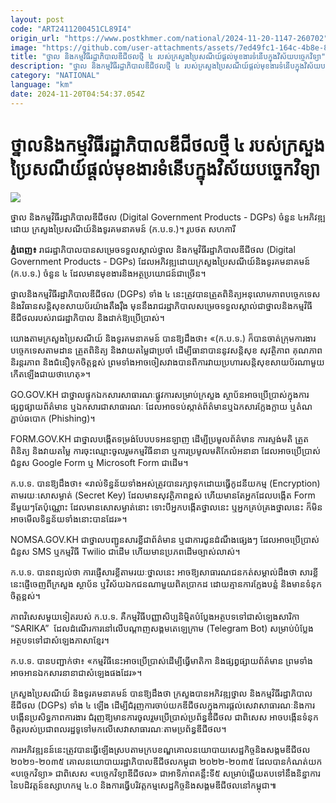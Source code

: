 ```yaml
---
layout: post
code: "ART2411200451CL89I4"
origin_url: "https://www.postkhmer.com/national/2024-11-20-1147-260702"
image: "https://github.com/user-attachments/assets/7ed49fc1-164c-4b8e-8423-cb5318773fad"
title: "ថ្នាល​ និង​កម្មវិធី​រដ្ឋាភិបាល​ឌីជីថល​ថ្មី ៤ របស់​ក្រសួង​ប្រៃសណីយ៍​ផ្ដល់​មុខងារ​​ទំនើប​ក្នុងវិស័យ​បច្ចេកវិទ្យា"
description: "​​ថ្នាល​ និង​កម្មវិធី​រដ្ឋាភិបាល​ឌីជីថល​ថ្មី ៤ របស់​ក្រសួង​ប្រៃសណីយ៍​ផ្ដល់​មុខងារ​​ទំនើប​ក្នុងវិស័យ​បច្ចេកវិទ្យា​"
category: "NATIONAL"
language: "km"
date: 2024-11-20T04:54:37.054Z
---
```


# ថ្នាល​ និង​កម្មវិធី​រដ្ឋាភិបាល​ឌីជីថល​ថ្មី ៤ របស់​ក្រសួង​ប្រៃសណីយ៍​ផ្ដល់​មុខងារ​​ទំនើប​ក្នុងវិស័យ​បច្ចេកវិទ្យា

![](https://github.com/user-attachments/assets/aadf8cbf-5081-4d91-ae3b-c165466c0f7f)

ថ្នាល​ និង​កម្មវិធី​រដ្ឋាភិបាល​ឌីជីថល (Digital Government Products - DGPs) ចំនួន ៤ ​អភិវឌ្ឍ​ដោយ ក្រសួង​ប្រៃសណីយ៍​និង​ទូរគមនាគមន៍ (​ក​.​ប​.​ទ​.)។ រូបថត សហការី​

**ភ្នំពេញ​៖** រាជរដ្ឋាភិបាល​បាន​សម្រេច​ទទួល​ស្គាល់ថ្នាល និង​កម្មវិធី​រដ្ឋាភិបាល​ឌីជីថល (Digital Government Products - DGPs) ដែល​អភិវឌ្ឍ​ដោយ​ក្រសួង​ប្រៃសណីយ៍​និង​ទូរគមនាគមន៍ (ក.ប.ទ.) ចំនួន ៤ ដែល​មាន​មុខងារ​និង​អត្ថប្រយោជន៍​ជាច្រើន។

ថ្នាល​និង​កម្មវិធី​រដ្ឋាភិបាល​ឌីជីថល (DGPs) ទាំង ៤ នេះ​ត្រូវ​បាន​ត្រួតពិនិត្យ​អនុលោមភាព​បច្ចេកទេស និង​វិធាន​សន្តិសុខ​សាយ​ប័​រ​យ៉ាង​តឹងរ៉ឹង មុននឹង​រាជរដ្ឋាភិបាល​សម្រេច​ទ​ទួល​ស្គាល់​ជា​ថ្នាល ​និង​កម្មវិធី​ឌីជីថល​របស់​រាជរដ្ឋាភិបាល និង​ដាក់ឱ្យ​ប្រើប្រាស់។

យោងតាម​​ក្រសួង​ប្រៃសណីយ៍ ​និង​ទូរគមនាគមន៍ បាន​ឱ្យ​ដឹង​ថា៖ «(ក.ប.ទ.) ក៏​បាន​ចាត់​ក្រុម​ការងារ​បច្ចេក​ទេស​តាម​ដាន ត្រួត​ពិនិត្យ និង​វាយតម្លៃ​ជាប្រចាំ ដើម្បី​ធានាបាន​នូវ​សន្តិសុខ សុវត្ថិភាព គុណភាព និរន្តរភាព និង​ជំនឿ​ទុកចិត្ត​ខ្ពស់ ព្រមទាំង​អាច​ចៀសវាង​បាន​ពី​ការវាយប្រហារ​សន្តិសុខ​សាយ​ប័​រណា​មួយ​កើតឡើង​ជាយថាហេតុ»​។​

GO.GOV.KH ជា​ថ្នាល​ផ្ទុក​ឯកសារ​សាធារណៈ​ផ្លូវការ​សម្រាប់​ក្រសួង ស្ថាប័ន​អាច​ប្រើប្រាស់​ក្នុងការ​ផ្សព្វផ្សាយ​ព័ត៌មាន ឬ​ឯកសារ​ជាសាធារណៈ ដែល​អាច​ទប់ស្កាត់​ព័ត៌មាន​ឬ​ឯកសារ​ក្លែងក្លាយ ឬ​តំណ​ភ្ជាប់​ឆបោក (Phishing)​។​

FORM.GOV.KH ជា​ថ្នាល​បង្កើត​ទម្រង់​បែបបទ​អន​ឡាញ ដើម្បី​ប្រមូល​ព័ត៌មាន ការស្ទង់មតិ ត្រួតពិនិត្យ និង​វាយតម្លៃ ការចុះឈ្មោះ​ចូលរួម​កម្មវិធី​នានា ឬ​ការប្រមូល​មតិ​កែលំអ​នានា ដែល​អាច​ប្រើប្រាស់​ជំនួស Google Form ឬ Microsoft Form ជាដើម​។

ក.ប.ទ. បាន​ឱ្យដឹងថា​៖ «​រាល់​ទិន្នន័យ​ទាំងអស់​ត្រូវបាន​រក្សាទុក​ដោយ​ធ្វើ​កូដ​នីយកម្ម (Encryption) តាម​រយៈ​​សោ​សម្ងាត់ (Secret Key) ដែលមាន​សុវត្ថិភាព​ខ្ពស់ ហើយ​មានតែ​អ្នក​ដែល​បង្កើត Form នីមួយៗ​តែប៉ុណ្ណោះ ដែលមាន​សោ​សម្ងាត់​នោះ ទោះបី​អ្នកបង្កើត​ថ្នាល​នេះ ឬ​អ្នកគ្រប់គ្រង​ថ្នាល​នេះ ក៏​មិនអាច​មើល​ទិន្នន័យ​ទាំងនោះ​បានដែរ»​។​

NOMSA.GOV.KH ជា​ថ្នាល​បញ្ជូន​សារ​ខ្លី​ជា​ព័ត៌មាន ឬ​ជាការ​ជូនដំណឹង​ផ្សេងៗ ដែល​អាច​ប្រើប្រាស់​ជំនួស SMS ឬ​កម្មវិធី Twilio ជាដើម ហើយ​មាន​ប្រភពដើម​ច្បាស់លាស់​។ 

ក.ប.ទ. បាន​ពន្យល់ថា ការផ្ញើ​សារ​ខ្លី​តាមរយៈ​ថ្នាល​នេះ អាចឱ្យ​សាធារណជន​កត់សម្គាល់​ដឹងថា សារ​ខ្លី​នេះ​ផ្ញើ​ចេញពី​ក្រសួង ស្ថាប័ន ឬ​វិស័យ​ឯកជន​ណាមួយ​ពិតប្រាកដ ដោយ​គ្មាន​ការ​ក្លែងបន្លំ និង​មាន​ទំនុកចិត្ត​ខ្ពស់​។​

ភាព​វិសេស​មួយ​ទៀត​របស់ ក.ប.ទ. គឺ​កម្មវិធី​បញ្ញា​សិប្បនិម្មិត​បំប្លែង​អត្ថបទ​ទៅជា​សំឡេង​សារិកា “SARIKA”​  ​​ដែល​ដំណើរការ​នៅលើ​បណ្តាញ​សង្គម​តេ​ឡេ​ក្រាម (Telegram Bot) សម្រាប់​បំប្លែង​អត្ថបទ​ទៅជា​សំឡេង​ភាសា​ខ្មែរ​។

ក.ប.ទ. បាន​បញ្ជាក់ថា​៖ «​កម្មវិធី​នេះ​អាច​ប្រើប្រាស់​ដើម្បី​ធ្វើ​មាតិកា ​និង​ផ្សព្វផ្សាយ​ព័ត៌មាន ព្រមទាំង​អាច​អាន​ឯកសារ​នានា​ជា​សំឡេង​ផងដែរ​»។​

ក្រសួង​ប្រៃសណីយ៍ ​និង​ទូរគមនាគមន៍ បាន​ឱ្យដឹងថា ក្រសួងបាន​អភិវឌ្ឍ​ថ្នាល ​និង​កម្មវិធី​រដ្ឋាភិបាល​ឌីជីថល (DGPs) ទាំង ៤ ឡើង ដើម្បី​ជំរុញ​ការចាប់យក​ឌីជីថល​ក្នុង​ការផ្តល់​សេវាសាធារណៈ​និង​ការបង្កើន​ប្រសិទ្ធភាព​ការងារ ជំរុញឱ្យមាន​ការចូល​រួម​ប្រើប្រាស់​ប្រព័ន្ធ​ឌីជីថល ជាពិសេស អាច​បង្កើន​ទំនុកចិត្ត​របស់​ប្រជាពលរដ្ឋ​ទូទៅ​មកលើ​សេវាសាធារណៈ​តាម​ប្រព័ន្ធ​ឌីជីថល។

ការ​អភិវឌ្ឍនន៍​​នេះត្រូវបាន​ធ្វើ​ឡើង​ស្របតាម​ក្របខណ្ឌ​គោលនយោបាយ​សេដ្ឋកិច្ច​និង​សង្គម​ឌីជីថល ២០២១-២០៣៥ គោលនយោបាយ​រដ្ឋាភិបាល​ឌីជីថល​កម្ពុជា ២០២២-២០៣៥ ​ដែល​បានកំណត់​យក «​បច្ចេកវិទ្យា​» ជាពិសេស «បច្ចេកវិទ្យា​ឌីជីថល​» ជា​អាទិភាព​គន្លឹះ​ទី​៥ សម្រាប់​ឆ្លើយតប​ទៅនឹង​និន្នាការ​នៃ​បដិវត្តន៍​ឧស្សាហកម្ម ៤.០ និង​ការធ្វើ​បរិវត្ត​កម្ម​សេដ្ឋកិច្ច​និង​សង្គម​ឌីជីថល​នៅ​កម្ពុជា​៕
